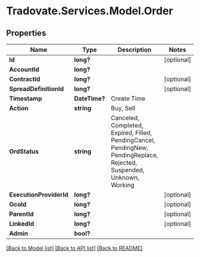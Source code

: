 # Tradovate.Services.Model.Order
## Properties

Name | Type | Description | Notes
------------ | ------------- | ------------- | -------------
**Id** | **long?** |  | [optional] 
**AccountId** | **long?** |  | 
**ContractId** | **long?** |  | [optional] 
**SpreadDefinitionId** | **long?** |  | [optional] 
**Timestamp** | **DateTime?** | Create Time | 
**Action** | **string** | Buy, Sell | 
**OrdStatus** | **string** | Canceled, Completed, Expired, Filled, PendingCancel, PendingNew, PendingReplace, Rejected, Suspended, Unknown, Working | 
**ExecutionProviderId** | **long?** |  | [optional] 
**OcoId** | **long?** |  | [optional] 
**ParentId** | **long?** |  | [optional] 
**LinkedId** | **long?** |  | [optional] 
**Admin** | **bool?** |  | 

[[Back to Model list]](../README.md#documentation-for-models) [[Back to API list]](../README.md#documentation-for-api-endpoints) [[Back to README]](../README.md)

